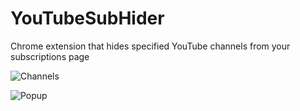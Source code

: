 # YouTubeSubHider
Chrome extension that hides specified YouTube channels from your subscriptions page

![Channels](https://user-images.githubusercontent.com/64152538/121349666-c86d0f80-c8f7-11eb-99d0-a39d54628dbe.PNG)

![Popup](https://user-images.githubusercontent.com/64152538/121347598-601d2e80-c8f5-11eb-87b5-e9db6d51790c.PNG)
